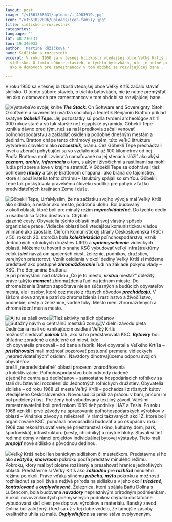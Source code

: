 ```yaml
---
layout: post
image: "/v1561368631/uploads/i_4983919.jpg"
icon: "/v1561022896/uploads/icon-family.jpg"
title: sidlisko-a-rozcestnik
categories: ''
language: ''
lat: 48.210131
lon: 19.346933
author: 'Martina Růžičková '
name: Sídlisko a rozcestník
excerpt: V roku 1950 sa v tesnej blízkosti vtedajšej obce Veľký Krtíš začalo stavať
  sídlisko. O tomto súbore stavieb, o týchto bytovkách, nie je nutné premýšľať len
  ako o domovoch pre zamestnancov v tom období sa rozvíjajúcej bane..

---
```

V roku 1950 sa v tesnej blízkosti vtedajšej obce Veľký Krtíš začalo stavať sídlisko. O tomto súbore stavieb, o týchto bytovkách, nie je nutné premýšľať len ako o domovoch pre zamestnancov v tom období sa rozvíjajúcej bane.

![Výstavba](https://res.cloudinary.com/dhxmg9p4i/image/upload/c_scale,w_740/v1561368631/uploads/i_4983919.jpg "Výstavba")Vo svojej knihe **_The Stack_**: On Software and Sovereignty (Stoh: O softvére a suverenite) uvádza sociológ a teoretik Benjamin Bratton príklad svätyne **_Göbekli Tepe_**. Jej pozostatky sú podľa tvrdení archeológov až 11 000 rokov staré a sú tak staršie než egyptské pyramídy. Göbekli Tepe vznikla dávno pred tým, než sa naši predkovia začali venovať poľnohospodárstvu a zakladať osídlenia podobné dnešným mestám a dedinám. Bratton chápe tento chrámový systém, túto veľkú štruktúru vytvorenú človekom ako **_rozcestník_**, bránu. Cez Göbekli Tepe prechádzali lovci a zberači pohybujúci sa vo vzdialenosti až 100 kilometrov od nej. Podľa Brattona mohli zvieratá namaľované na jej stenách slúžiť ako akýsi **_zoznam_**, **_archív_**, **_informácia_** o tom, s akými živočíchmi a rastlinami sa mohli ľudia pri zbere a love v krajine stretnúť. V Göbekli Tepe sa odohrávali tiež pohrebné **_rituály_** a tak je Brattonom chápaná i ako brána do tajomstiev, ktoré si používatelia tohto chrámu – štruktúry spájali so smrťou. Göbekli Tepe tak poskytovala pravekému človeku vodítka pre pohyb v ťažko predvídateľných krajinách Zeme i duše.

![Göbekli Tepe, Urfa](https://res.cloudinary.com/dhxmg9p4i/image/upload/c_scale,w_740/v1561368631/uploads/gobekli_tepe.jpg "Göbekli Tepe")Myslím, že na začiatku svojho vývoja mal Veľký Krtíš ako sídlisko, a neskôr ako mesto, podobnú úlohu. Bol budovaný  
v okolí oblastí, ktoré boli pre minulý režim **_nepredvídateľné_**. Do týchto dedín a usadlostí sa ťažko dostávalo. Chýbali  
zjazdné cesty. Obyvatelia týchto oblastí mali svoj vlastný spôsob organizácie práce. Vidiecke oblasti boli vtedajšou komunistickou vládou vnímané ako zaostalé. Cieľom Komunistickej strany Československa (KSČ) v 50. rokoch 20. storočia bola **_kolektivizácia_** poľnohospodárstva, vznik Jednotných roľníckych družstiev (JRD) a **_spriemyselnenie_** vidieckych oblastí. Môžeme tu hovoriť o snahe KSČ vybudovať veľký infraštruktúrny celok (**_sieť_** navzájom spojených ciest, železníc, podnikov, družstiev, verejných priestorov). Vznik osídlenia v okolí dediny Veľký Krtíš si môžeme predstaviť ako postupné **_zhromažďovanie_** ľudí na základe pokynu vlády – KSČ. Pre Benjamina Brattona  
je pri premýšľaní nad otázkou „Čo je to mesto, **_vrstva_** mesta?“ dôležitý práve takýto **_moment_** zhromaždenia ľudí na jednom mieste. Do zhromaždenia Bratton započítava nielen súčasných a budúcich obyvateľov mesta, ale i osoby, ktoré cez mesto z rôznych dôvodov **_prechádzajú_**. V širšom slova zmysle patrí do zhromaždenia i rastlinstvo a živočíšstvo, podnebie, cesty a železnice, vodné toky. Mesto mení zhromaždených a zhromaždení menia mesto.

![Aj tu sa pásli ovce](https://res.cloudinary.com/dhxmg9p4i/image/upload/c_scale,w_740/v1561369017/uploads/ovce%20stary%20krtis.jpg)![Tiež aktivity našich občanov](https://res.cloudinary.com/dhxmg9p4i/image/upload/c_scale,w_740/v1561369853/uploads/worker.jpg)![Súťažný návrh o centrálnú mestsků zonu](https://res.cloudinary.com/dhxmg9p4i/image/upload/c_scale,w_740/v1561370204/uploads/IMG_6552.jpg)![V dielni závodu pleta](https://res.cloudinary.com/dhxmg9p4i/image/upload/c_scale,w_740/v1561370286/uploads/workers.jpg "v-dielni-zavodu-pleta")Dedinčania mali vo vznikajúcom osídlení Veľký Krtíš  
možnosť sledovať **_pokrok_** tak, ako si ho predstavovala KSČ. **_Bytovky_** boli úhľadne zoradené a oddelené od miest, kde  
ich obyvatelia pracovali – od bane a fabrík. Noví obyvatelia Veľkého Krtíša – **_prisťahovalci_** mali možnosť pozorovať postupnú premenu vidieckych „nepredvídateľných“ osídlení. Navzdory dlhotrvajúcemu odporu svojich obyvateľov  
prešli „nepredvídateľné“ oblasti procesmi znárodňovania  
a kolektivizácie. Poľnohospodárstvo bolo odvtedy riadené  
z jedného centra a z dedinčanov – samostatne hospodáriacich roľníkov sa stali družstevníci rozdelení do Jednotných roľníckych družstiev. Obyvatelia sídliska – od roku 1968 už mesta Veľký Krtíš – pochádzali z rôznych kútov vtedajšieho Československa. Novousadlíci prišli za prácou v bani, pričom im bol pridelený i byt. Pre ženy bol vybudovaný textilný závod. Väčšími zamestnávateľmi boli pred rokom 1989 tiež podniky LIAZ a Tesla. Po roku 1968 vznikli i prvé závody na spracovanie poľnohospodárskych výrobkov v oblasti – Vinárske závody a mliekareň. V rámci takzvaných akcií Z, ktoré boli organizované KSČ, pomáhali novousadlíci budovať a po okupácii v roku 1968 zas rekonštruovať verejné priestranstvá (kino, kultúrny dom, park, športoviská), infraštruktúru (cesty, chodníky) a obytné bloky. Stavali si tiež rodinné domy v rámci projektov individuálnej bytovej výstavby. Tieto mali **_prepojiť_** nové sídlisko s pôvodnou dedinou.

![](https://res.cloudinary.com/dhxmg9p4i/image/upload/c_scale,w_740/v1561370559/uploads/track.jpg)Veľký Krtíš nebol len baníckym sídliskom či mestečkom. Predstavme si ho ako **_svätyňu_**, **_showroom_** pokroku podľa predstáv minulého režimu. Pokroku, ktorý mal byť plošne rozšírený a presahovať hranice jednotlivých oblastí. Predstavme si Veľký Krtíš ako **_základňu_** pre **_rozhľad_** minulého režimu po okolí. Práve vďaka silnému **_príbehu_**, **_mýtu_** pokroku a možnosti rozhliadnuť sa boli živá a neživá príroda na sídlisku a v jeho okolí **_triedené_**, **_kontrolované_** a **_ovplyvňované_**. Železnica, ktorá spájala Baňu Dolina s Lučencom, bola budovaná **_navzdory_** nepriaznivým prírodným podmienkam. V okolí novovzniknutých priemyselných podnikov chýbala dostatočne vybudovaná sieť ciest pre dopravu výrobkov a materiálu. Banský závod Dolina bol založený, i keď sa už v tej dobe vedelo, že tamojšie zásoby kvalitného uhlia sú malé. **_Ovplyvňujúce_** sa samo stáva ovplyvneným.